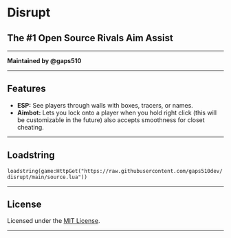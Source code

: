 # Disrupt

## The #1 Open Source Rivals Aim Assist

---

**Maintained by @gaps510** 

---

## Features

- **ESP:** See players through walls with boxes, tracers, or names.
- **Aimbot:** Lets you lock onto a player when you hold right click (this will be customizable in the future) also accepts smoothness for closet cheating.

---

## Loadstring

 `loadstring(game:HttpGet("https://raw.githubusercontent.com/gaps510dev/disrupt/main/source.lua"))`

---
## License

Licensed under the [MIT License](LICENSE).

---
